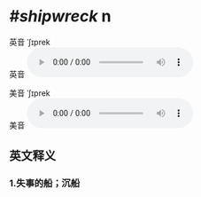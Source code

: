 # ***\#shipwreck*** n
英音 ˈʃɪprek  
英音
<audio src="./media/shipwreck1_AAC.aac" controls="controls"></audio>

美音 ˈʃɪprek  
美音
<audio src="./media/shipwreck2_AAC.aac" controls="controls"></audio>



  

英文释义
---
### 1.**失事的船；沉船**  


